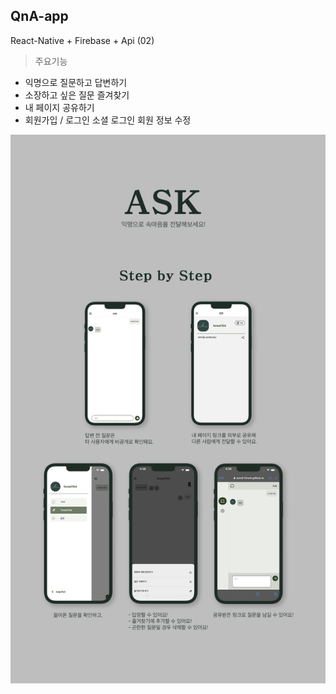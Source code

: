 ## QnA-app
React-Native + Firebase + Api (02)

> 주요기능

+ 익명으로 질문하고 답변하기
+ 소장하고 싶은 질문 즐겨찾기
+ 내 페이지 공유하기 
+ 회원가입 / 로그인
  소셜 로그인
  회원 정보 수정

![REDME_Ask](https://github.com/wxxd-fxrest/QnA-app/blob/master/REDME_Ask.png)
